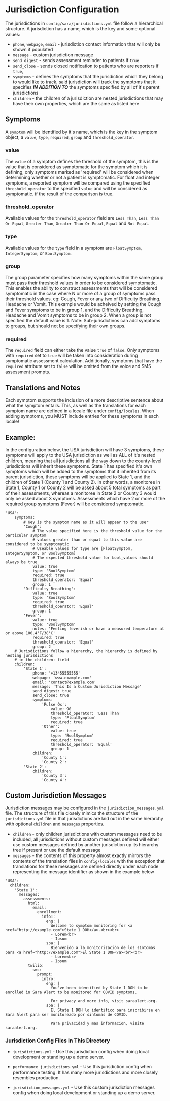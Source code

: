 # Jurisdiction Configuration

The jurisdictions in `config/sara/jurisdictions.yml` file follow a hierarchical structure. A jurisdiction has a name,
which is the key and some optional values:

- `phone`, `webpage`, `email` - jurisdiction contact information that will only be shown if populated
- `message` - custom jurisdiction message
- `send_digest` - sends assessment reminder to patients if `true`
- `send_close` - sends closed notification to patients who are reporters if `true`,
- `symptoms` - defines the symptoms that the jurisdiction which they belong to would like to track, said jurisdiction will track the symptoms that it specifies **_IN ADDITION TO_** the symptoms specified by all of it's parent jurisdictions
- `children` - the children of a jurisdiction are nested jurisdictions that may have their own properties, which are the same as listed here

## Symptoms

A `symptom` will be identified by it's name, which is the key in the symptom object, a `value`, `type`, `required`, `group` and `threshold_operator`.

### value

The `value` of a symptom defines the threshold of the symptom, this is the value that is considered as
symptomatic for the symptom which it is defining, only symptoms marked as 'required' will be considered when
determining whether or not a patient is symptomatic. For float and integer symptoms, a reported symptom
will be compared using the specified `threshold_operator` to the specified `value` and will be considered as symptomatic. if the result of the comparison is true.

### threshold_operator

Available values for the `threshold_operator` field are `Less Than`, `Less Than Or Equal`,
`Greater Than`, `Greater Than Or Equal`, `Equal` and `Not Equal`.

### type

Available values for the `type` field in a symptom are `FloatSymptom`, `IntegerSymptom`, or `BoolSymptom`.

### group

The group parameter specifies how many symptoms within the same group must pass their threshold values in order to be considered symptomatic. This enables the ability to construct assessments that will be considered symptomatic in the case where N or more of a group of symptoms pass their threshold values. eg: Cough, Fever or any two of Difficulty Breathing, Headache or Vomit. This example would be acheived by setting the Cough and Fever symptoms to be in group 1, and the Difficulty Breathing, Headache and Vomit symptoms to be in group 2. When a group is not specified the default value is 1.
Note: Sub-jurisdictinos can add symptoms to groups, but should not be specifying their own groups.

### required

The `required` field can either take the value `true` of `false`. Only symptoms with `required` set to `true` will be taken into consideration during symptomatic assessment calculation. Additionally, symptoms that have the `required` attribute set to `false` will be omitted from the voice and SMS assessment prompts.

## Translations and Notes

Each symptom supports the inclusion of a more descriptive sentence about what the symptom entails. This, as well as the translations for each symptom name are defined in a locale file under `config/locales`. When adding symptoms, you MUST include entries for these symptoms in each locale!

## Example:

In the configuration below, the USA jurisdiction will have 3 symptoms, these symptoms will apply to the
USA jurisdiction as well as ALL of it's nested children, meaning that all jurisdictions all the way down
to the county-level jurisdictions will inherit these symptoms. State 1 has specified it's own symptoms which
will be added to the symptoms that it inherited from its parent jurisdiction, these symptoms will be applied
to State 1, and the children of State 1 (County 1 and County 2). In other words, a monitoree in State 1,
County 1 or County 2 will be asked about 5 total symptoms as part of their assessments, whereas a monitoree in State 2 or County 3 would only be asked about 3 symptoms. Assessments which have 2 or more of the required group symptoms (Fever) will be considered symptomatic.

```
'USA':
    symptoms:
        # Key is the symptom name as it will appear to the user
        'Cough':
            # The value specified here is the threshold value for the particular symptom
            # values greater than or equal to this value are considered to be symptomatic
            # Useable values for type are [FloatSymptom, IntegerSymptom, or BoolSymptom]
            # The expected threshold value for bool_values should always be true
            value: true
            type: 'BoolSymptom'
            required: true
            threshold_operator: 'Equal'
            group: 1
        'Difficulty Breathing':
            value: true
            type: 'BoolSymptom'
            required: true
            threshold_operator: 'Equal'
            group: 1
        'Fever':
            value: true
            type: 'BoolSymptom'
            notes: 'Feeling feverish or have a measured temperature at or above 100.4°F/38°C'
            required: true
            threshold_operator: 'Equal'
            group: 2
    # Jurisdictions follow a hierarchy, the hierarchy is defined by nesting jurisdictions
    # in the children: field
    children:
        'State 1':
            phone: '+13455555555'
            webpage: 'www.example.com'
            email: 'contact@example.com'
            message: 'This Is a Custom Jurisdiction Message'
            send_digest: true
            send_close: true
            symptoms:
                'Pulse Ox':
                    value: 90
                    threshold_operator: 'Less Than'
                    type: 'FloatSymptom'
                    required: true
                'Other':
                    value: true
                    type: 'BoolSymptom'
                    required: true
                    threshold_operator: 'Equal'
                    group: 1
            children:
                'County 1':
                'County 2':
        'State 2':
            children:
                'County 3':
                'County 4':
```

## Custom Jurisdiction Messages

Jurisdiction messages may be configured in the `jurisdiction_messages.yml` file. The structure of this file closely mimics the structure of the `jurisdictions.yml` file in that jurisdictions are laid out in the same hierarchy with optional `children` and `messages` properties.

- `children` - only children jurisdictions with custom messages need to be included, all jurisdictions without custom messages defined will either use custom messages defined by another jurisdiction up its hierarchy tree if present or use the default message
- `messages` - the contents of this property almost exactly mirrors the contents of the translation files in `config/locales` with the exception that translations for these messages are defined directly under each node representing the message identifier as shown in the example below

```
'USA':
  children:
    'State 1':
      messages:
        assessments:
          html:
            email:
              enrollment:
                info1:
                  eng: |
                    Welcome to symptom monitoring for <a href="http://example.com">State 1 DOH</a>.<br><br>
                    - Lorem<br>
                    - Ipsum
                  spa: |
                    Bienvenido a la monitorización de los síntomas para <a href="http://example.com">El State 1 DOH</a><br><br>
                    - Lorem<br>
                    - Ipsum
          twilio:
            sms:
              prompt:
                intro:
                  eng: |
                    You've been identified by State 1 DOH to be enrolled in Sara Alert to be monitored for COVID symptoms.

                    For privacy and more info, visit saraalert.org.
                  spa: |
                    El State 1 DOH lo identifico para inscribirse en Sara Alert para ser monitoreado por sintomas de COVID.

                    Para privacidad y mas informacion, visite saraalert.org.
```

### Jurisdiction Config Files In This Directory

- `jurisdictions.yml` - Use this jurisdiction config when doing local development or standing up a demo server.

- `performance_jurisdictions.yml` - Use this jurisdiction config when performance testing. It has many more jurisdictions and more closely resembles production.

- `jurisdiction_messages.yml` - Use this custom jurisdiction messages config when doing local development or standing up a demo server.
